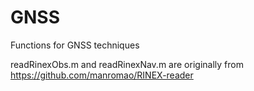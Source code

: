 # GNSS
Functions for GNSS techniques

readRinexObs.m and readRinexNav.m are originally from https://github.com/manromao/RINEX-reader
